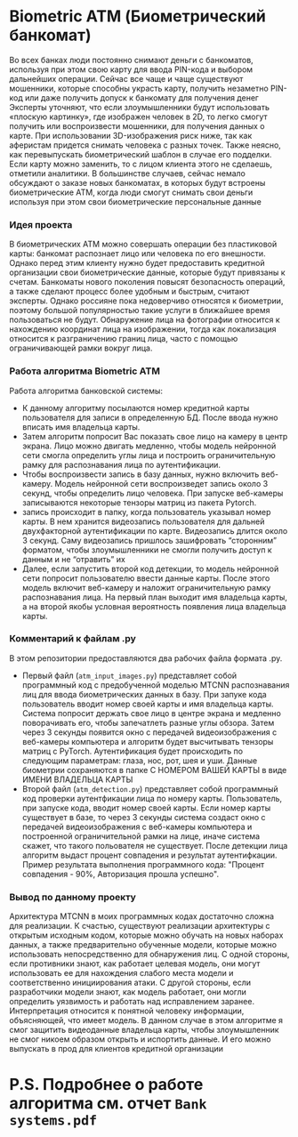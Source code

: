 # Biometric ATM (Биометрический банкомат)
Во всех банках люди постоянно снимают деньги с банкоматов, используя 
при этом свою карту для ввода PIN-кода и выбором дальнейших операции. 
Сейчас все чаще и чаще существуют мошенники, которые способны 
украсть карту, получить незаметно PIN-код или даже получить допуск к 
банкомату для получения денег
Эксперты уточняют, что если злоумышленники будут использовать 
«плоскую картинку», где изображен человек в 2D, то легко смогут 
получить или воспроизвести мошенники, для получения данных о карте. 
При использовании 3D-изображения риск ниже, так как аферистам 
придется снимать человека с разных точек. Также неясно, как 
перевыпускать биометрический шаблон в случае его подделки. Если карту 
можно заменить, то с лицом клиента этого не сделаешь, отметили 
аналитики. В большинстве случаев, сейчас немало обсуждают о заказе 
новых банкоматах, в которых будут встроены биометрические АТМ, когда 
люди смогут снимать свои деньги используя при этом свои 
биометрические персональные данные
### Идея проекта
В биометрических ATM можно совершать операции без 
пластиковой карты: банкомат распознает лицо или человека по его 
внешности. Однако перед этим клиенту нужно будет предоставить 
кредитной организации свои биометрические данные, которые будут 
привязаны к счетам. Банкоматы нового поколения повысят безопасность 
операций, а также сделают процесс более удобным и быстрым, считают 
эксперты. Однако россияне пока недоверчиво относятся к биометрии, 
поэтому большой популярностью такие услуги в ближайшее время 
пользоваться не будут.
Обнаружение лица на фотографии относится к нахождению координат 
лица на изображении, тогда как локализация относится к разграничению 
границ лица, часто с помощью ограничивающей рамки вокруг лица.
### Работа алгоритма Biometric ATM
Работа алгоритма банковской системы:
- К данному алгоритму посылаются номер кредитной карты пользователя 
для записи в определенную БД. После ввода нужно вписать имя владельца 
карты.
- Затем алгоритм попросит Вас показать свое лицо на камеру в центр 
экрана. Лицо можно двигать медленно, чтобы модель нейронной сети 
смогла определить углы лица и построить ограничительную рамку для 
распознавания лица по аутентификации.
- Чтобы воспроизвести запись в базу данных, нужно включить веб-камеру. 
Модель нейронной сети воспроизведет запись около 3 секунд, чтобы 
определить лицо человека. При запуске веб-камеры записываются 
некоторые тензоры матриц из пакета Pytorch.
- запись происходит в папку, когда пользователь 
указывал номер карты. В нем хранится видеозапись пользователя для 
дальней двухфакторной аутентификации по карте. Видеозапись длится 
около 3 секунд. Саму видеозапись пришлось зашифровать “сторонним” 
форматом, чтобы злоумышленники не смогли получить доступ к данным и 
не “отравить” их
- Далее, если запустить второй код детекции, то модель нейронной сети 
попросит пользователю ввести данные карты. После этого модель 
включит веб-камеру и наложит ограничительную рамку распознавания 
лица. На первый план выходит имя владельца карты, а на второй якобы 
условная вероятность появления лица владельца карты.
### Комментарий к файлам .py
В этом репозитории предоставляются два рабочих файла формата .py.
- Первый файл (`atm_input_images.py`) представляет собой программный код с предобученной моделью MTCNN распознавания лиц для ввода биометрических данных в базу. При запуке кода пользователь
вводит номер своей карты и имя владельца карты. Система попросит держать свое лицо в центре экрана и медленно поворачивать его, чтобы запечатлеть разные углы обзора. Затем через 3 секунды появится окно с передачей видеоизображения с веб-камеры компьютера и алгоритм будет высчитывать тензоры матриц с PyTorch. Аутентификация будет происходить по следующим параметрам: глаза, нос, рот, шея и уши. Данные биометрии сохраняются в папке С НОМЕРОМ ВАШЕЙ КАРТЫ в виде ИМЕНИ ВЛАДЕЛЬЦА КАРТЫ
- Второй файл (`atm_detection.py`) представляет собой программный код проверки аутентфикации лица по номеру карты. Пользователь, при запуске кода, вводит номер своей карты. Если номер карты существует в базе, то через 3 секунды система создаст окно с передачей видеоизображения с веб-камеры компьютера и построенной ограничительной рамки на лице, иначе система скажет, что такого польователя не существует. После детекции лица алгоритм выдаст процент совпадения и результат аутентифкации. Пример результата выполнения программного кода: "Процент совпадения - 90%, Авторизация прошла успешно".
### Вывод по данному проекту
Архитектура MTCNN в моих программных кодах достаточно сложна для реализации. К счастью, 
существуют реализации архитектуры с открытым исходным кодом, 
которые можно обучать на новых наборах данных, а также 
предварительно обученные модели, которые можно использовать 
непосредственно для обнаружения лиц. С одной стороны, если противники знают, как работает целевая модель, 
они могут использовать ее для нахождения слабого места модели и 
соответственно инициирования атаки. С другой стороны, если 
разработчики модели знают, как модель работает, они могли определить 
уязвимость и работать над исправлением заранее. Интерпретация 
относится к понятной человеку информации, объясняющей, что имеет 
модель. В данном случае в этом алгоритме я смог защитить видеоданные 
владельца карты, чтобы злоумышленник не смог никоем образом открыть 
и испортить данные. И его можно выпускать в прод для клиентов кредитной организации
# P.S. Подробнее о работе алгоритма см. отчет `Bank systems.pdf`
